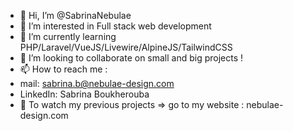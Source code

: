 - 👋 Hi, I’m @SabrinaNebulae
- 👀 I’m interested in Full stack web development
- 🌱 I’m currently learning PHP/Laravel/VueJS/Livewire/AlpineJS/TailwindCSS
- 💞️ I’m looking to collaborate on small and big projects !
- 📫 How to reach me : 
- mail: sabrina.b@nebulae-design.com
- LinkedIn: Sabrina Boukherouba
- 👀 To watch my previous projects => go to my website : nebulae-design.com

